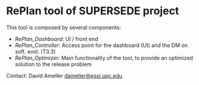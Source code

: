 # RePlan tool of SUPERSEDE project

This tool is composed by several components:

- *RePlan_Dashboard*: UI / front end
- *RePlan_Controller*: Access point for the dashboard (UI) and the DM on soft. evol. (T3.3)
- *RePlan_Optimizer*: Main functionality of the tool, to provide an optimized solution to the release problem

Contact: David Ameller <dameller@essi.upc.edu>


